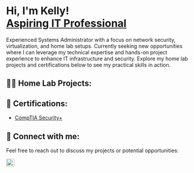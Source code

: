 <h1>Hi, I'm Kelly! <br/><a href="https://www.linkedin.com/in/Josh-Christman//"> Aspiring IT Professional </a></h1>

<p>Experienced Systems Administrator with a focus on network security, virtualization, and home lab setups. Currently seeking new opportunities where I can leverage my technical expertise and hands-on project experience to enhance IT infrastructure and security. Explore my home lab projects and certifications below to see my practical skills in action.</p>

<h2>👨‍💻 Home Lab Projects:</h2>


<h2>📜 Certifications:</h2>

- [CompTIA Security+](https://www.certmetrics.com/comptia/public/verification.aspx?code=JXPSWNKV3V56VWWB)

<h2>🤳 Connect with me:</h2>

<p>Feel free to reach out to discuss my projects or potential opportunities:</p>

[<img align="left" alt="Joshchristman | LinkedIn" width="22px" src="https://cdn.jsdelivr.net/npm/simple-icons@v3/icons/linkedin.svg" />][linkedin]

[linkedin]: https://www.linkedin.com/in/osh-Christman/
